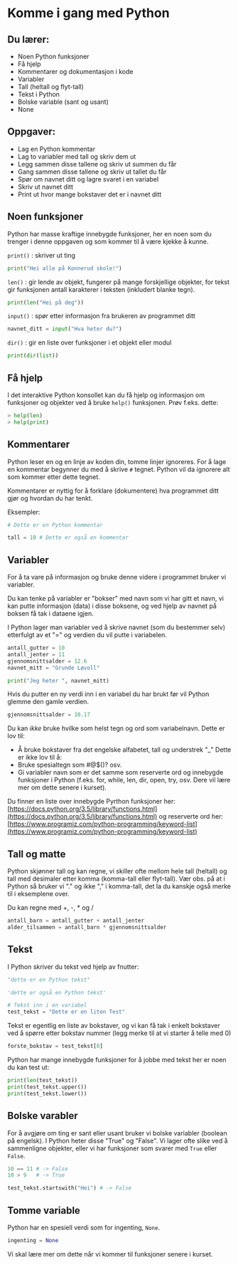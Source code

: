 # Komme i gang med Python

## Du lærer:
* Noen Python funksjoner
* Få hjelp
* Kommentarer og dokumentasjon i kode
* Variabler
* Tall (heltall og flyt-tall)
* Tekst i Python
* Bolske variable (sant og usant)
* None

## Oppgaver:
* Lag en Python kommentar
* Lag to variabler med tall og skriv dem ut
* Legg sammen disse tallene og skriv ut summen du får
* Gang sammen disse tallene og skriv ut tallet du får
* Spør om navnet ditt og lagre svaret i en variabel
* Skriv ut navnet ditt
* Print ut hvor mange bokstaver det er i navnet ditt


## Noen funksjoner
Python har masse kraftige innebygde funksjoner, her en noen som du trenger i denne
oppgaven og som kommer til å være kjekke å kunne.

`print()` : skriver ut ting
```python
print("Hei alle på Konnerud skole!")
```

`len()` : gir lende av objekt, fungerer på mange forskjellige objekter, for tekst gir
funksjonen antall karakterer i teksten (inkludert blanke tegn).
```python
print(len("Hei på deg"))
```

`input()` : spør etter informasjon fra brukeren av programmet ditt
```python
navnet_ditt = input("Hva heter du?")
```

`dir()` : gir en liste over funksjoner i et objekt eller modul
```python
print(dir(list))
```

## Få hjelp
I det interaktive Python konsollet kan du få hjelp og informasjon
om funksjoner og objekter ved å bruke `help()` funksjonen.
Prøv f.eks. dette:
```python
> help(len)
> help(print)
```

## Kommentarer
Python leser en og en linje av koden din, tomme linjer ignoreres. For å lage en
kommentar begynner du med å skrive `#` tegnet. Python vil da ignorere alt
som kommer etter dette tegnet.

Kommentarer er nyttig for å forklare (dokumentere) hva programmet ditt gjør og
hvordan du har tenkt.

Eksempler:
```python
# Dette er en Python kommentar

tall = 10 # Dette er også en kommentar
```

## Variabler

For å ta vare på informasjon og bruke denne videre i programmet bruker vi variabler.

Du kan tenke på variabler er "bokser" med navn som vi har gitt et navn, vi kan putte
informasjon (data) i disse boksene, og ved hjelp av navnet på boksen få tak i
dataene igjen. 

I Python lager man variabler ved å skrive navnet (som du bestemmer selv) etterfulgt
av et "=" og verdien du vil putte i variabelen.

```python
antall_gutter = 10
antall_jenter = 11
gjennomsnittsalder = 12.6
navnet_mitt = "Grunde Løvoll"

print("Jeg heter ", navnet_mitt)
```
Hvis du putter en ny verdi inn i en variabel du har brukt før vil Python glemme den gamle verdien.
```python
gjennomsnittsalder = 10.17
```

Du kan _ikke_ bruke hvilke som helst tegn og ord som variabelnavn.
Dette er lov til:
* Å bruke bokstaver fra det engelske alfabetet, tall og understrek "_"
Dette er ikke lov til å:
* Bruke spesialtegn som #@$()? osv.
* Gi variabler navn som er det samme som reserverte ord og innebygde funksjoner i
  Python (f.eks. for, while, len, dir, open, try, osv. Dere vil lære mer om dette
  senere i kurset).

Du finner en liste over innebygde Pyrthon funksjoner her:
[https://docs.python.org/3.5/library/functions.html](https://docs.python.org/3.5/library/functions.html)
og reserverte ord her:
[https://www.programiz.com/python-programming/keyword-list](https://www.programiz.com/python-programming/keyword-list) 


## Tall og matte
Python skjønner tall og kan regne, vi skiller ofte mellom hele tall (heltall)
og tall med desimaler etter komma (komma-tall eller flyt-tall).
Vær obs. på at i Python så bruker vi "." og ikke "," i komma-tall, det la du kanskje også merke til
i eksemplene over. 

Du kan regne med +, -, * og /
```python
antall_barn = antall_gutter + antall_jenter
alder_tilsammen = antall_barn * gjennomsnittsalder
```


## Tekst
I Python skriver du tekst ved hjelp av fnutter:
```python
"dette er en Python tekst"

'dette er også en Python tekst'

# Tekst inn i en variabel
test_tekst = "Dette er en liten Test"
```
Tekst er egentlig en liste av bokstaver, og vi kan få tak i enkelt bokstaver ved å spørre
etter bokstav nummer (legg merke til at vi starter å telle med 0)
```python
forste_bokstav = test_tekst[0]
```

Python har mange innebygde funksjoner for å jobbe med tekst her er noen du kan test ut:
```python
print(len(test_tekst))
print(test_tekst.upper())
print(test_tekst.lower())
```

## Bolske varabler
For å avgjøre om ting er sant eller usant bruker vi bolske variabler (boolean på engelsk).
I Python heter disse "True" og "False". Vi lager ofte slike ved å sammenligne objekter,
eller vi har funksjoner som svarer med `True` eller `False`.
```python
10 == 11 # -> False
10 > 9   # -> True

test_tekst.startswith("Hei") # -> False
```


## Tomme variable
Python har en spesiell verdi som for ingenting, `None`.
```python
ingenting = None
```
Vi skal lære mer om dette når vi kommer til funksjoner senere i kurset.
